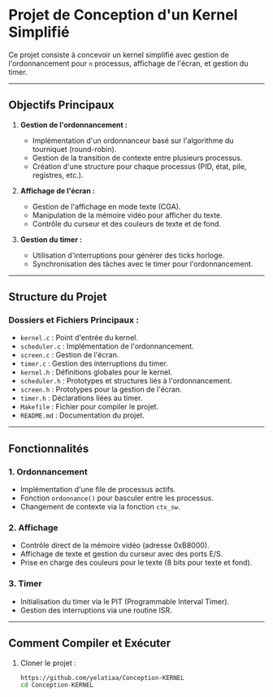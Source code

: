 # Projet de Conception d'un Kernel Simplifié

Ce projet consiste à concevoir un kernel simplifié avec gestion de l'ordonnancement pour `n` processus, affichage de l'écran, et gestion du timer.

---

## **Objectifs Principaux**

1. **Gestion de l'ordonnancement :** 
   - Implémentation d'un ordonnanceur basé sur l'algorithme du tourniquet (round-robin).
   - Gestion de la transition de contexte entre plusieurs processus.
   - Création d'une structure pour chaque processus (PID, état, pile, registres, etc.).

2. **Affichage de l'écran :**
   - Gestion de l'affichage en mode texte (CGA).
   - Manipulation de la mémoire vidéo pour afficher du texte.
   - Contrôle du curseur et des couleurs de texte et de fond.

3. **Gestion du timer :**
   - Utilisation d'interruptions pour générer des ticks horloge.
   - Synchronisation des tâches avec le timer pour l'ordonnancement.

---

## **Structure du Projet**

### **Dossiers et Fichiers Principaux :**
  - `kernel.c` : Point d'entrée du kernel.
  - `scheduler.c` : Implémentation de l'ordonnancement.
  - `screen.c` : Gestion de l'écran.
  - `timer.c` : Gestion des interruptions du timer.
  - `kernel.h` : Définitions globales pour le kernel.
  - `scheduler.h` : Prototypes et structures liés à l'ordonnancement.
  - `screen.h` : Prototypes pour la gestion de l'écran.
  - `timer.h` : Déclarations liées au timer.
- `Makefile` : Fichier pour compiler le projet.
- `README.md` : Documentation du projet.

---

## **Fonctionnalités**

### **1. Ordonnancement**
- Implémentation d'une file de processus actifs.
- Fonction `ordonnance()` pour basculer entre les processus.
- Changement de contexte via la fonction `ctx_sw`.

### **2. Affichage**
- Contrôle direct de la mémoire vidéo (adresse 0xB8000).
- Affichage de texte et gestion du curseur avec des ports E/S.
- Prise en charge des couleurs pour le texte (8 bits pour texte et fond).

### **3. Timer**
- Initialisation du timer via le PIT (Programmable Interval Timer).
- Gestion des interruptions via une routine ISR.

---

## **Comment Compiler et Exécuter**

1. Cloner le projet :
   ```bash
   https://github.com/yelatiaa/Conception-KERNEL
   cd Conception-KERNEL
